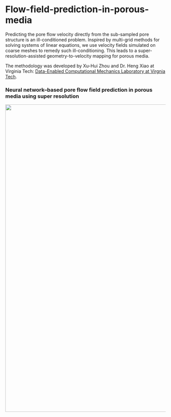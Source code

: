# Flow-field-prediction-in-porous-media
Predicting the pore flow velocity directly from the sub-sampled pore structure is an ill-conditioned problem. Inspired by multi-grid methods for solving systems of linear equations, we use velocity fields simulated on coarse meshes to remedy such ill-conditioning. This leads to a super-resolution-assisted geometry-to-velocity mapping for porous media.

The methodology was developed by Xu-Hui Zhou and Dr. Heng Xiao at Virginia Tech: [Data-Enabled Computational Mechanics Laboratory at Virgnia Tech](https://www.aoe.vt.edu/people/faculty/xiaoheng/personal-page.html).

### Neural network–based pore flow field prediction in porous media using super resolution
<div align=center><img width="966" src="https://github.com/xuhuizhou-vt/Flow-field-prediction-in-porous-media/blob/main/porous-media-nn-final.png"/></div>
